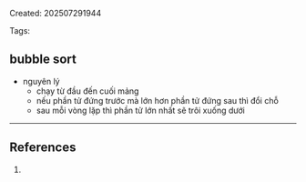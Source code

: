 Created: 202507291944

Tags: 

## bubble sort
- nguyên lý
	- chạy từ đầu đến cuối mảng
	- nếu phần tử đứng trước mà lớn hơn phần tử đứng sau thì đổi chỗ
	- sau mỗi vòng lặp thì phần tử lớn nhất sẽ trôi xuống dưới


-----
## References
1.
